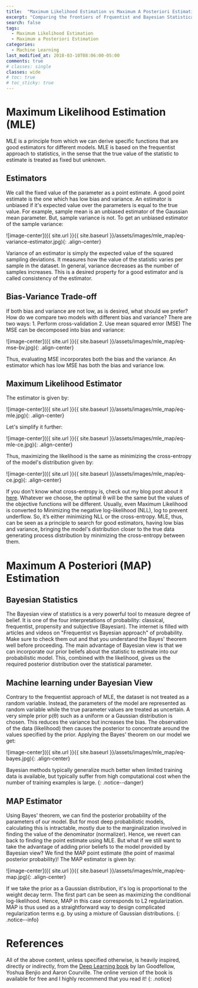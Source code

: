```yaml
---
title:  "Maximum Likelihood Estimation vs Maximum A Posteriori Estimation"
excerpt: "Comparing the frontiers of Frquentist and Bayesian Statistical approaches to find the best estimators for machine learning models."
search: false
tags: 
  - Maximum Likelihood Estimation
  - Maximum a Posteriori Estimation
categories:
  - Machine Learning
last_modified_at: 2018-03-10T08:06:00-05:00
comments: true
# classes: single
classes: wide
# toc: true
# toc_sticky: true
---
```


# Maximum Likelihood Estimation (MLE)
MLE is a principle from which we can derive specific functions that are good estimators for different models. MLE is based on the frequentist approach to statistics, in the sense that the true value of the statistic to estimate is treated as fixed but unknown. 

## Estimators
We call the fixed value of the parameter as a point estimate. A good point estimate is the one which has low bias and variance. An estimator is unbiased if it's expected value over the parameters is equal to the true value. For example, sample mean is an unbiased estimator of the Gaussian mean parameter. But, sample variance is not. To get an unbiased estimator of the sample variance:

![image-center]({{ site.url }}{{ site.baseurl }}/assets/images/mle_map/eq-variance-estimator.jpg){: .align-center}

Variance of an estimator is simply the expected value of the squared sampling deviations. It measures how the value of the statistic varies per sample in the dataset. In general, variance decreases as the number of samples increases. This is a desired property for a good estimator and is called consistency of the estimator.

## Bias-Variance Trade-off 
If both bias and variance are not low, as is desired, what should we prefer? How do we compare two models with different bias and variance? There are two ways:
	1. Perform cross-validation
	2. Use mean squared error (MSE)
The MSE can be decomposed into bias and variance:

![image-center]({{ site.url }}{{ site.baseurl }}/assets/images/mle_map/eq-mse-bv.jpg){: .align-center}

Thus, evaluating MSE incorporates both the bias and the variance. An estimator which has low MSE has both the bias and variance low.

## Maximum Likelihood Estimator
The estimator is given by:

![image-center]({{ site.url }}{{ site.baseurl }}/assets/images/mle_map/eq-mle.jpg){: .align-center}

Let's simplify it further:

![image-center]({{ site.url }}{{ site.baseurl }}/assets/images/mle_map/eq-mle-ce.jpg){: .align-center}

Thus, maximizing the likelihood is the same as minimizing the cross-entropy of the model's distribution given by:

![image-center]({{ site.url }}{{ site.baseurl }}/assets/images/mle_map/eq-ce.jpg){: .align-center}

If you don't know what cross-entropy is, check out my blog post about it [here](https://h1man5hu.github.io/probability%20and%20information%20theory/kl-divergenece-cross-entropy/). Whatever we choose, the optimal θ will be the same but the values of the objective functions will be different. Usually, even Maximum Likelihood is converted to Minimizing the negative log-likelihood (NLL), log to prevent underflow. So, it’s either minimizing NLL or the cross-entropy. 
MLE, thus, can be seen as a principle to search for good estimators, having low bias and variance, bringing the model's distribution closer to the true data generating process distribution by minimizing the cross-entropy between them.


# Maximum A Posteriori (MAP) Estimation 
## Bayesian Statistics
The Bayesian view of statistics is a very powerful tool to measure degree of belief. It is one of the four interpretations of probability: classical, frequentist, propensity and subjective (Bayesian). The internet is filled with articles and videos on "Frequentist vs Bayesian approach" of probability. Make sure to check them out and that you understand the Bayes' theorem well before proceeding. The main advantage of Bayesian view is that we can incorporate our prior beliefs about the statistic to estimate into our probabilistic model. This, combined with the likelihood, gives us the required posterior distribution over the statistical parameter. 

## Machine learning under Bayesian View
Contrary to the frequentist approach of MLE, the dataset is not treated as a random variable. Instead, the parameters of the model are represented as random variable while the true parameter values are treated as uncertain. A very simple prior p(θ) such as a uniform or a Gaussian distribution is chosen. This reduces the variance but increases the bias. The observation of the data (likelihood) then causes the posterior to concentrate around the values specified by the prior. Applying the Bayes' theorem on our model we get:

![image-center]({{ site.url }}{{ site.baseurl }}/assets/images/mle_map/eq-bayes.jpg){: .align-center}

Bayesian methods typically generalize much better when limited training data is available, but typically suffer from high computational cost when the number of training examples is large.
{: .notice--danger}

## MAP Estimator
Using Bayes' theorem, we can find the posterior probability of the parameters of our model. But for most deep probabilistic models, calculating this is intractable, mostly due to the marginalization involved in finding the value of the denominator (normalizer). Hence, we revert can back to finding the point estimate using MLE. But what if we still want to take the advantage of adding prior beliefs to the model provided by Bayesian view? We find the MAP point estimate (the point of maximal posterior probability)! The MAP estimator is given by:

![image-center]({{ site.url }}{{ site.baseurl }}/assets/images/mle_map/eq-map.jpg){: .align-center}

If we take the prior as a Gaussian distribution, it's log is proportional to the weight decay term. The first part can be seen as maximizing the conditional log-likelihood. Hence, MAP in this case corresponds to L2 regularization. MAP is thus used as a straightforward way to design complicated regularization terms e.g. by using a mixture of Gaussian distributions. 
{: .notice--info}

# References
All of the above content, unless specified otherwise, is heavily inspired, directly or indirectly, from the [Deep Learning book](https://www.deeplearningbook.org/) by Ian Goodfellow, Yoshua Benjio and Aaron Courville. The online version of the book is available for free and I highly recommend that you read it!
{: .notice}